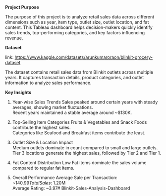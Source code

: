**Project Purpose**

The purpose of this project is to analyze retail sales data across different dimensions such as year, item type, outlet size, outlet location, and fat content. This Tableau dashboard helps decision-makers quickly identify sales trends, top-performing categories, and key factors influencing revenue.

**Dataset**

link: https://www.kaggle.com/datasets/arunkumaroraon/blinkit-grocery-dataset

The dataset contains retail sales data from Blinkit outlets across multiple years. It captures transaction details, product categories, and outlet information to analyze sales performance.

**Key Insights**

1. Year-wise Sales Trends
   Sales peaked around certain years with steady averages, showing market fluctuations.  
   Recent years maintained a stable average around ~$130K.

2. Top-Selling Item Categories
   Fruits & Vegetables and Snack Foods contribute the highest sales.  
   Categories like Seafood and Breakfast items contribute the least.

3. Outlet Size & Location Impact  
   Medium outlets dominate in count compared to small and large outlets.  
   Tier 3 locations generate the highest sales, followed by Tier 2 and Tier 1.

4. Fat Content Distribution
   Low Fat items dominate the sales volume compared to regular fat items.  

5. Overall Performance
   Average Sale per Transaction: ~$140.99  
   Total Sales: ~$1.20M  
   Average Rating: ~3.97# Blinkit-Sales-Analysis-Dashboard
